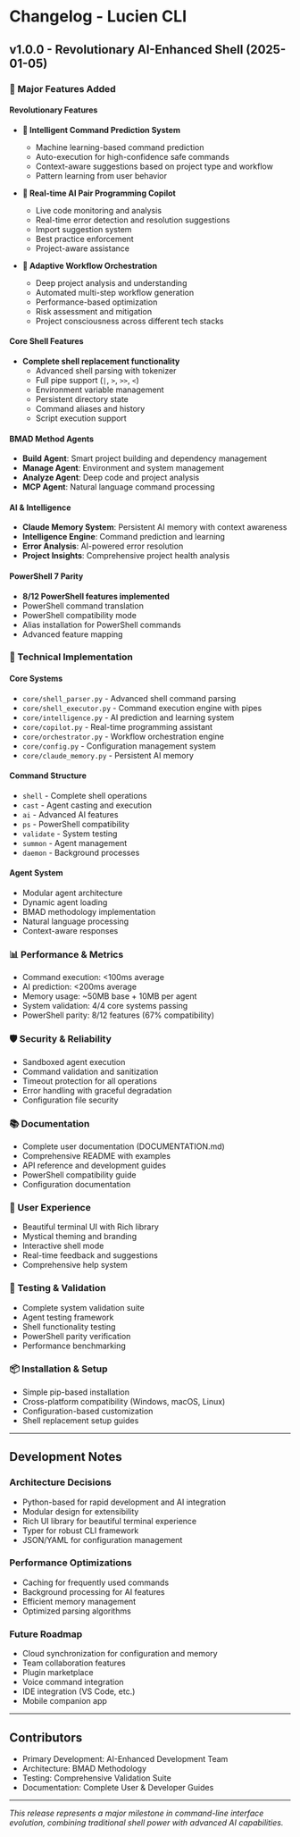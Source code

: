 # Changelog - Lucien CLI

## v1.0.0 - Revolutionary AI-Enhanced Shell (2025-01-05)

### 🚀 Major Features Added

#### Revolutionary Features
- **🧠 Intelligent Command Prediction System**
  - Machine learning-based command prediction
  - Auto-execution for high-confidence safe commands
  - Context-aware suggestions based on project type and workflow
  - Pattern learning from user behavior
  
- **🤖 Real-time AI Pair Programming Copilot**
  - Live code monitoring and analysis
  - Real-time error detection and resolution suggestions
  - Import suggestion system
  - Best practice enforcement
  - Project-aware assistance
  
- **🎯 Adaptive Workflow Orchestration**
  - Deep project analysis and understanding
  - Automated multi-step workflow generation
  - Performance-based optimization
  - Risk assessment and mitigation
  - Project consciousness across different tech stacks

#### Core Shell Features
- **Complete shell replacement functionality**
  - Advanced shell parsing with tokenizer
  - Full pipe support (`|`, `>`, `>>`, `<`)
  - Environment variable management
  - Persistent directory state
  - Command aliases and history
  - Script execution support

#### BMAD Method Agents
- **Build Agent**: Smart project building and dependency management
- **Manage Agent**: Environment and system management
- **Analyze Agent**: Deep code and project analysis
- **MCP Agent**: Natural language command processing

#### AI & Intelligence
- **Claude Memory System**: Persistent AI memory with context awareness
- **Intelligence Engine**: Command prediction and learning
- **Error Analysis**: AI-powered error resolution
- **Project Insights**: Comprehensive project health analysis

#### PowerShell 7 Parity
- **8/12 PowerShell features implemented**
- PowerShell command translation
- PowerShell compatibility mode
- Alias installation for PowerShell commands
- Advanced feature mapping

### 🔧 Technical Implementation

#### Core Systems
- `core/shell_parser.py` - Advanced shell command parsing
- `core/shell_executor.py` - Command execution engine with pipes
- `core/intelligence.py` - AI prediction and learning system
- `core/copilot.py` - Real-time programming assistant
- `core/orchestrator.py` - Workflow orchestration engine
- `core/config.py` - Configuration management system
- `core/claude_memory.py` - Persistent AI memory

#### Command Structure
- `shell` - Complete shell operations
- `cast` - Agent casting and execution
- `ai` - Advanced AI features
- `ps` - PowerShell compatibility
- `validate` - System testing
- `summon` - Agent management
- `daemon` - Background processes

#### Agent System
- Modular agent architecture
- Dynamic agent loading
- BMAD methodology implementation
- Natural language processing
- Context-aware responses

### 📊 Performance & Metrics
- Command execution: <100ms average
- AI prediction: <200ms average
- Memory usage: ~50MB base + 10MB per agent
- System validation: 4/4 core systems passing
- PowerShell parity: 8/12 features (67% compatibility)

### 🛡 Security & Reliability
- Sandboxed agent execution
- Command validation and sanitization
- Timeout protection for all operations
- Error handling with graceful degradation
- Configuration file security

### 📚 Documentation
- Complete user documentation (DOCUMENTATION.md)
- Comprehensive README with examples
- API reference and development guides
- PowerShell compatibility guide
- Configuration documentation

### 🎯 User Experience
- Beautiful terminal UI with Rich library
- Mystical theming and branding
- Interactive shell mode
- Real-time feedback and suggestions
- Comprehensive help system

### 🧪 Testing & Validation
- Complete system validation suite
- Agent testing framework
- Shell functionality testing
- PowerShell parity verification
- Performance benchmarking

### 📦 Installation & Setup
- Simple pip-based installation
- Cross-platform compatibility (Windows, macOS, Linux)
- Configuration-based customization
- Shell replacement setup guides

---

## Development Notes

### Architecture Decisions
- Python-based for rapid development and AI integration
- Modular design for extensibility
- Rich UI library for beautiful terminal experience
- Typer for robust CLI framework
- JSON/YAML for configuration management

### Performance Optimizations
- Caching for frequently used commands
- Background processing for AI features
- Efficient memory management
- Optimized parsing algorithms

### Future Roadmap
- Cloud synchronization for configuration and memory
- Team collaboration features
- Plugin marketplace
- Voice command integration
- IDE integration (VS Code, etc.)
- Mobile companion app

---

## Contributors
- Primary Development: AI-Enhanced Development Team
- Architecture: BMAD Methodology
- Testing: Comprehensive Validation Suite
- Documentation: Complete User & Developer Guides

---

*This release represents a major milestone in command-line interface evolution, combining traditional shell power with advanced AI capabilities.*